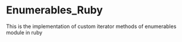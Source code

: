 # Enumerables_Ruby
This is the implementation of custom iterator methods of enumerables module in ruby
